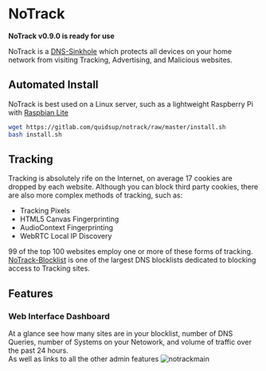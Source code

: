 # NoTrack  

**NoTrack v0.9.0 is ready for use**

NoTrack is a [DNS-Sinkhole](https://en.wikipedia.org/wiki/DNS_sinkhole) which protects all devices on your home network from visiting Tracking, Advertising, and Malicious websites.   

## Automated Install
NoTrack is best used on a Linux server, such as a lightweight Raspberry Pi with [Raspbian Lite](https://www.raspberrypi.org/downloads/raspbian/)
```bash
wget https://gitlab.com/quidsup/notrack/raw/master/install.sh
bash install.sh
```
   
## Tracking  
Tracking is absolutely rife on the Internet, on average 17 cookies are dropped by each website. Although you can block third party cookies, there are also more complex methods of tracking, such as:
* Tracking Pixels
* HTML5 Canvas Fingerprinting
* AudioContext Fingerprinting
* WebRTC Local IP Discovery

99 of the top 100 websites employ one or more of these forms of tracking.   
[NoTrack-Blocklist](https://gitlab.com/quidsup/notrack-blocklists) is one of the largest DNS blocklists dedicated to blocking access to Tracking sites.
  
## Features    
### Web Interface Dashboard   
At a glance see how many sites are in your blocklist, number of DNS Queries, number of Systems on your Netowork, and volume of traffic over the past 24 hours.  
As well as links to all the other admin features
![notrackmain](https://gitlab.com/quidsup/notrack/wikis/uploads/57be0de25f7bd55dd4a59d1cc3106885/notrackmain.png)